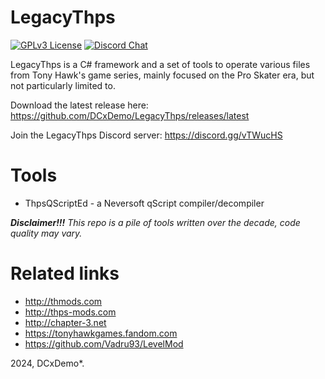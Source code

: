 # LegacyThps

[![GPLv3 License](https://img.shields.io/badge/License-GPL%20v3-green.svg)](https://opensource.org/licenses/GPL-3.0)
[![Discord Chat](https://img.shields.io/discord/527135227546435584.svg)](https://discord.gg/vTWucHS)

LegacyThps is a C# framework and a set of tools to operate various files from Tony Hawk's game series, mainly focused on the Pro Skater era, but not particularly limited to.

Download the latest release here: https://github.com/DCxDemo/LegacyThps/releases/latest

Join the LegacyThps Discord server: https://discord.gg/vTWucHS

# Tools
* ThpsQScriptEd - a Neversoft qScript compiler/decompiler

_**Disclaimer!!!** This repo is a pile of tools written over the decade, code quality may vary._

# Related links
* http://thmods.com
* http://thps-mods.com
* http://chapter-3.net
* https://tonyhawkgames.fandom.com
* https://github.com/Vadru93/LevelMod

2024, DCxDemo*.
